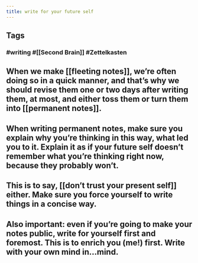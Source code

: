 ```yaml
---
title: write for your future self
---
```


## Tags
### #writing #[[Second Brain]] #Zettelkasten
## When we make [[fleeting notes]], we’re often doing so in a quick manner, and that’s why we should revise them one or two days after writing them, at most, and either toss them or turn them into [[permanent notes]].
## When writing permanent notes, make sure you explain why you’re thinking in this way, what led you to it. Explain it as if your future self doesn’t remember what you’re thinking right now, because they probably won’t.
## This is to say, [[don’t trust your present self]] either. Make sure you force yourself to write things in a concise way.
## Also important: even if you’re going to make your notes public, write for yourself first and foremost. This is to enrich you (me!) first. Write with your own mind in...mind.
